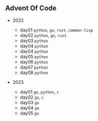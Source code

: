 ## Advent Of Code

- 2022
	- day01 `python`, `go`, `rust`, `common-lisp`
	- day02 `python`, `go`, `rust`
	- day03 `python`
	- day04 `python`
	- day04 `python`
	- day05 `python`
	- day06 `python`
	- day07 `python`
	- day08 `python`

- 2023
	- day01 `go`, `python`, `c`
	- day02 `go`, `c`
	- day03 `go`
	- day04 `go`
	- day05 `go`
